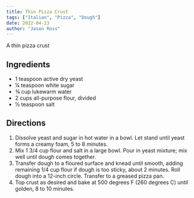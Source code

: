 ```yaml
---
title: Thin Pizza Crust
tags: ["Italian", "Pizza", "Dough"]
date: 2022-04-23
author: "Jason Ross"
---
```


A thin pizza crust

## Ingredients

- 1 teaspoon active dry yeast
- ¼ teaspoon white sugar
- ¾ cup lukewarm water
- 2 cups all-purpose flour, divided
- ½ teaspoon salt

## Directions

1. Dissolve yeast and sugar in hot water in a bowl. Let stand until yeast forms a creamy foam, 5 to 8 minutes.
2. Mix 1 3/4 cup flour and salt in a large bowl. Pour in yeast mixture; mix well until dough comes together.
3. Transfer dough to a floured surface and knead until smooth, adding remaining 1/4 cup flour if dough is too sticky, about 2 minutes. Roll dough into a 12-inch circle. Transfer to a greased pizza pan.
4. Top crust as desired and bake at 500 degrees F (260 degrees C) until golden, 8 to 10 minutes.
